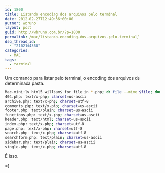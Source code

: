 ```yaml
---
id: 1800
title: Listando encoding dos arquivos pelo terminal
date: 2012-02-27T12:49:36+00:00
author: wbruno
layout: post
guid: http://wbruno.com.br/?p=1800
permalink: /mac/listando-encoding-dos-arquivos-pelo-terminal/
dsq_thread_id:
  - "2102164360"
categories:
  - MAC
tags:
  - terminal
---
```

Um comando para listar pelo terminal, o encoding dos arquivos de determinada pasta.

``` bash
Mac-mini:lw_html5 william$ for file in *.php; do file --mime $file; done
404.php: text/x-php; charset=us-ascii
archive.php: text/x-php; charset=utf-8
comments.php: text/x-php; charset=us-ascii
footer.php: text/plain; charset=us-ascii
functions.php: text/x-php; charset=us-ascii
header.php: text/html; charset=us-ascii
index.php: text/x-php; charset=utf-8
page.php: text/x-php; charset=utf-8
search.php: text/x-php; charset=utf-8
searchform.php: text/plain; charset=us-ascii
sidebar.php: text/plain; charset=us-ascii
single.php: text/x-php; charset=utf-8
```

É isso.

=)
